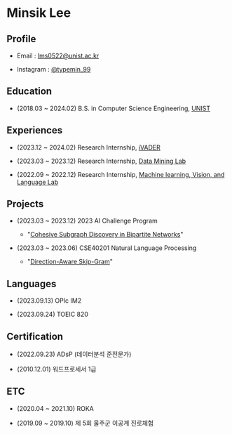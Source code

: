 # Minsik Lee
  

## Profile

* Email : lms0522@unist.ac.kr

* Instagram : [@typemin_99](https://www.instagram.com/typemin_99)
## Education

* (2018.03 ~ 2024.02) B.S. in Computer Science Engineering, [UNIST](https://www.unist.ac.kr)

## Experiences

* (2023.12 ~ 2024.02) Research Internship, [iVADER](https://ivader.unist.ac.kr)

* (2023.03 ~ 2023.12) Research Internship, [Data Mining Lab](https://sites.google.com/view/dm-unist)

* (2022.09 ~ 2022.12) Research Internship, [Machine learning, Vision, and Language Lab](https://sites.google.com/view/mvllab)
## Projects

* (2023.03 ~ 2023.12) 2023 AI Challenge Program

	* "[Cohesive Subgraph Discovery in Bipartite Networks](https://github.com/TypeMIN/AICP_2023)"

* (2023.03 ~ 2023.06) CSE40201 Natural Language Processing

	* "[Direction-Aware Skip-Gram](https://github.com/TypeMIN/Direction-Aware_Skip-gram)"
## Languages

* (2023.09.13) OPIc IM2

* (2023.09.24) TOEIC 820

## Certification

* (2022.09.23) ADsP (데이터분석 준전문가)

* (2010.12.01) 워드프로세서 1급

## ETC

* (2020.04 ~ 2021.10) ROKA

* (2019.09 ~ 2019.10) 제 5회 울주군 이공계 진로체험